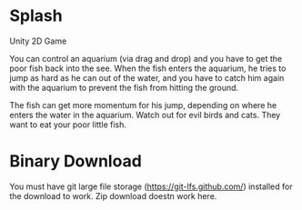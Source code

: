# Splash
Unity 2D Game

You can control an aquarium (via drag and drop) and you have to get the poor fish back into the see. 
When the fish enters the aquarium, he tries to jump as hard as he can out of the water,
and you have to catch him again with the aquarium to prevent the fish from hitting the ground.

The fish can get more momentum for his jump, depending on where he enters the water in the aquarium.
Watch out for evil birds and cats. They want to eat your poor little fish.

# Binary Download
You must have git large file storage (https://git-lfs.github.com/) installed for the download to work.
Zip download doestn work here.
